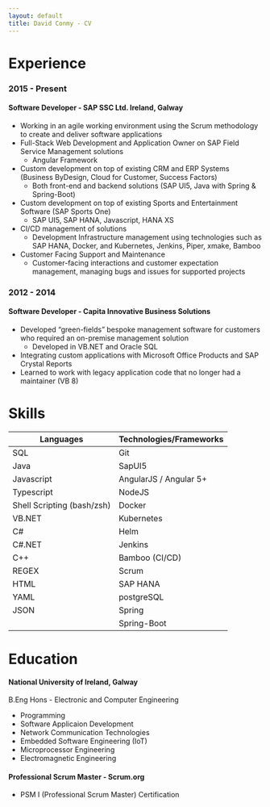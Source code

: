 ```yaml
---
layout: default
title: David Conmy - CV
---
```

# Experience

### 2015 - Present
#### Software Developer - SAP SSC Ltd. Ireland, Galway

- Working in an agile working environment using the Scrum methodology to create and deliver software applications
- Full-Stack Web Development and Application Owner on SAP Field Service Management solutions
    - Angular Framework
- Custom development on top of existing CRM and ERP Systems (Business ByDesign, Cloud for Customer, Success Factors)
    - Both front-end and backend solutions (SAP UI5, Java with Spring & Spring-Boot)
- Custom development on top of existing Sports and Entertainment Software (SAP Sports One)
    - SAP UI5, SAP HANA, Javascript, HANA XS
- CI/CD management of solutions
    - Development Infrastructure management using technologies such as SAP HANA, Docker, and Kubernetes, Jenkins, Piper, xmake, Bamboo
- Customer Facing Support and Maintenance
    - Customer-facing interactions and customer expectation management, managing bugs and issues for supported projects

### 2012 - 2014
#### Software Developer - Capita Innovative Business Solutions
- Developed “green-fields” bespoke management software for customers who required an on-premise management solution
    - Developed in VB.NET and Oracle SQL
- Integrating custom applications with Microsoft Office Products and SAP Crystal Reports
- Learned to work with legacy application code that no longer had a maintainer (VB 8)

# Skills

| Languages | Technologies/Frameworks |
| - | - |
| SQL | Git |
| Java | SapUI5 |
| Javascript | AngularJS / Angular 5+ |
| Typescript | NodeJS |
| Shell Scripting (bash/zsh) | Docker |
| VB.NET | Kubernetes |
| C# | Helm |
| C#.NET | Jenkins |
| C++ | Bamboo (CI/CD) |
| REGEX | Scrum |
| HTML | SAP HANA |
| YAML | postgreSQL |
| JSON | Spring |
| | Spring-Boot |

# Education

#### National University of Ireland, Galway
B.Eng Hons - Electronic and Computer Engineering

- Programming
- Software Applicaion Development
- Network Communication Technologies
- Embedded Software Engineering (IoT)
- Microprocessor Engineering
- Electromagnetic Engineering

#### Professional Scrum Master -  Scrum.org

- PSM I (Professional Scrum Master) Certification